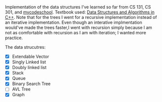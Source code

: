Implementation of the data structures I've learned so far from CS 131, CS 301, and [mycodeschool](https://www.youtube.com/playlist?list=PL2_aWCzGMAwI3W_JlcBbtYTwiQSsOTa6P). Textbook used: [Data Structures and Algorithms in C++](https://www.amazon.com/Data-Structures-Algorithms-Michael-Goodrich/dp/0470383275). Note that for the trees I went for a recursive implementation instead of an iterative implementation. Even though an interative implmentation would've made the trees faster,I went with recursion simply because I am not as comfortable with recursion as I am with iteration; I wanted more practice.

The data strucutres:
- [x] Extendable Vector
- [x] Singly Linked list
- [x] Doubly linked list
- [x] Stack
- [x] Queue
- [x] Binary Search Tree
- [ ] AVL Tree
- [x] Graph
